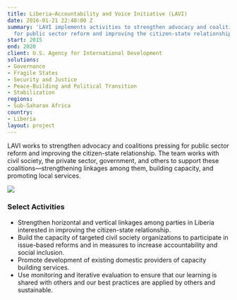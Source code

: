```yaml
---
title: Liberia—Accountability and Voice Initiative (LAVI)
date: 2016-01-21 22:40:00 Z
summary: 'LAVI implements activities to strengthen advocacy and coalitions pressing
  for public sector reform and improving the citizen-state relationship. '
start: 2015
end: 2020
client: U.S. Agency for International Development
solutions:
- Governance
- Fragile States
- Security and Justice
- Peace-Building and Political Transition
- Stabilization
regions:
- Sub-Saharan Africa
country:
- Liberia
layout: project
---
```


LAVI works to strengthen advocacy and coalitions pressing for public sector reform and improving the citizen-state relationship. The team works with civil society, the private sector, government, and others to support these coalitions—strengthening linkages among them, building capacity, and promoting local services.

![][1]

###  Select Activities

* Strengthen horizontal and vertical linkages among parties in Liberia interested in improving the citizen-state relationship.
* Build the capacity of targeted civil society organizations to participate in issue-based reforms and in measures to increase accountability and social inclusion.
* Promote development of existing domestic providers of capacity building services.
* Use monitoring and iterative evaluation to ensure that our learning is shared with others and our best practices are applied by others and sustainable.

[1]: https://assetify-dai.com/projects/LAVI-pic-for-webpage.jpg
